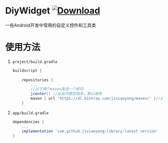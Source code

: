 # DiyWidget [![Download](https://api.bintray.com/packages/jixiaoyong/maven/library/images/download.svg)](https://bintray.com/jixiaoyong/maven/library/_latestVersion)
一些Android开发中常用的自定义控件和工具类



# 使用方法

1. `project/build.gradle`

   ```groovy
   buildscript {
       
       repositories {
           ...
           //以下两个maven库选一个即可
           jcenter() //此处为稳定版本，默认就有
           maven { url 'https://dl.bintray.com/jixiaoyong/maven/' }//此处可以获取到最新开发版本
       }
   ```

2. `app/build.gradle`

   ```groovy
   dependencies {
       ...
       implementation 'com.github.jixiaoyong:library:latest_version'
   }
   ```


